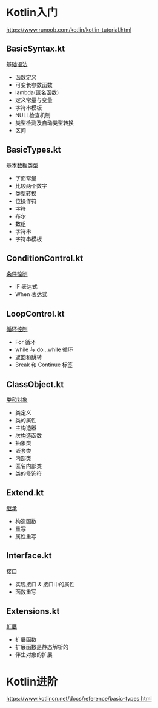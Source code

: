 # Kotlin入门
<https://www.runoob.com/kotlin/kotlin-tutorial.html>

## BasicSyntax.kt

[基础语法](https://www.runoob.com/kotlin/kotlin-basic-syntax.html)

* 函数定义
* 可变长参数函数
* lambda(匿名函数)
* 定义常量与变量
* 字符串模板
* NULL检查机制
* 类型检测及自动类型转换
* 区间

## BasicTypes.kt

[基本数据类型](https://www.runoob.com/kotlin/kotlin-basic-types.html)

* 字面常量
* 比较两个数字
* 类型转换
* 位操作符
* 字符
* 布尔
* 数组
* 字符串
* 字符串模板

## ConditionControl.kt

[条件控制](https://www.runoob.com/kotlin/kotlin-condition-control.html)

* IF 表达式
* When 表达式

## LoopControl.kt

[循环控制](https://www.runoob.com/kotlin/kotlin-loop-control.html)

* For 循环
* while 与 do...while 循环
* 返回和跳转
* Break 和 Continue 标签

## ClassObject.kt

[类和对象](https://www.runoob.com/kotlin/kotlin-class-object.html)

* 类定义
* 类的属性
* 主构造器
* 次构造函数
* 抽象类
* 嵌套类
* 内部类
* 匿名内部类
* 类的修饰符

## Extend.kt

[继承](https://www.runoob.com/kotlin/kotlin-extend.html)

* 构造函数
* 重写
* 属性重写

## Interface.kt

[接口](https://www.runoob.com/kotlin/kotlin-interface.html)

* 实现接口 & 接口中的属性
* 函数重写

## Extensions.kt

[扩展](https://www.runoob.com/kotlin/kotlin-extensions.html)

* 扩展函数
* 扩展函数是静态解析的
* 伴生对象的扩展

# Kotlin进阶
<https://www.kotlincn.net/docs/reference/basic-types.html>